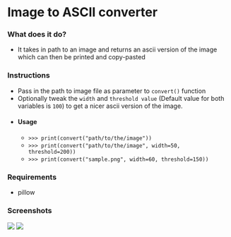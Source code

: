 # Image to ASCII converter
### What does it do?
- It takes in path to an image and returns an ascii version of the image which can then be printed and copy-pasted
### Instructions
- Pass in the path to image file as parameter to `convert()` function
- Optionally tweak the `width` and `threshold value` (Default value for both variables is `100`) to get a nicer ascii version of the image.
- #### Usage
    - `>>> print(convert("path/to/the/image"))`
    - `>>> print(convert("path/to/the/image", width=50, threshold=200))`
    - `>>> print(convert("sample.png", width=60, threshold=150))`
### Requirements
- pillow

### Screenshots
![](https://i.imgur.com/Ey0teWG.png)
![](https://i.imgur.com/bSKULNa.png)
